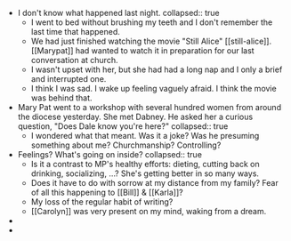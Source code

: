 - I don't know what happened last night.
  collapsed:: true
	- I went to bed without brushing my teeth and I don't remember the last time that happened.
	- We had just finished watching the movie "Still Alice" [[still-alice]]. [[Marypat]] had wanted to watch it in preparation for our last conversation at church.
	- I wasn't upset with her, but she had had a long nap and I only a brief and interrupted one.
	- I think I was sad. I wake up feeling vaguely afraid. I think the movie was behind that.
- Mary Pat went to a workshop with several hundred women from around the diocese yesterday. She met Dabney. He asked her a curious question, "Does Dale know you're here?"
  collapsed:: true
	- I wondered what that meant. Was it a joke? Was he presuming something about me? Churchmanship? Controlling?
- Feelings? What's going on inside?
  collapsed:: true
	- Is it a contrast to MP's healthy efforts: dieting, cutting back on drinking, socializing, ...? She's getting better in so many ways.
	- Does it have to do with sorrow at my distance from my family? Fear of all this happening to [[Bill]] & [[Karla]]?
	- My loss of the regular habit of writing?
	- [[Carolyn]][]() was very present on my mind, waking from a dream. 
-
-